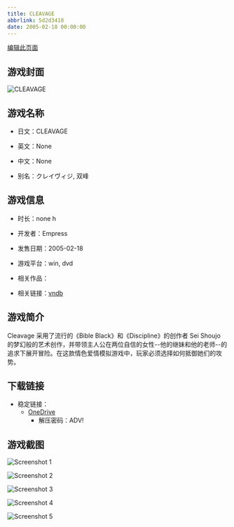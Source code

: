 ```yaml
---
title: CLEAVAGE
abbrlink: 5d2d3418
date: 2005-02-18 00:00:00
---
```

[编辑此页面](https://github.com/ACG-3/ADV3-source/blob/main/source/_posts/games/STARLESS.md)

## 游戏封面

![CLEAVAGE](https://pan.timero.xyz/onedrive/img_lib_001/STARLESS_cover.avif)


## 游戏名称

- 日文：CLEAVAGE
- 英文：None
- 中文：None

- 别名：クレイヴィジ, 双峰


## 游戏信息

- 时长：none h
- 开发者：Empress
- 发售日期：2005-02-18
- 游戏平台：win, dvd
- 相关作品：

- 相关链接：[vndb](https://vndb.org/v931)


## 游戏简介

Cleavage 采用了流行的《Bible Black》和《Discipline》的创作者 Sei Shoujo 的梦幻般的艺术创作，并带领主人公在两位自信的女性--他的继妹和他的老师--的追求下展开冒险。在这款情色爱情模拟游戏中，玩家必须选择如何抵御她们的攻势。




## 下载链接

- 稳定链接：
    - [OneDrive](https://pan.timero.xyz/onedrive/adv_lib_001/STARLESS)
        - 解压密码：ADV!



## 游戏截图


![Screenshot 1](https://pan.timero.xyz/onedrive/img_lib_001/STARLESS_Screenshot_1.avif)

![Screenshot 2](https://pan.timero.xyz/onedrive/img_lib_001/STARLESS_Screenshot_2.avif)

![Screenshot 3](https://pan.timero.xyz/onedrive/img_lib_001/STARLESS_Screenshot_3.avif)

![Screenshot 4](https://pan.timero.xyz/onedrive/img_lib_001/STARLESS_Screenshot_4.avif)

![Screenshot 5](https://pan.timero.xyz/onedrive/img_lib_001/STARLESS_Screenshot_5.avif)

